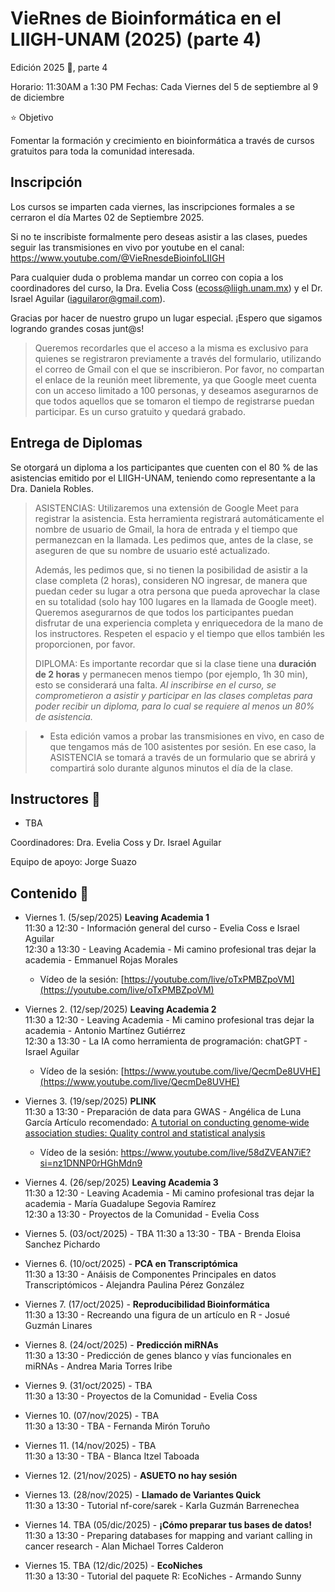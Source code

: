 # VieRnes de Bioinformática en el LIIGH-UNAM (2025) (parte 4)
Edición 2025 💜, parte 4

Horario: 11:30AM a 1:30 PM
Fechas: Cada Viernes del 5 de septiembre al 9 de diciembre

⭐ Objetivo

Fomentar la formación y crecimiento en bioinformática a través de cursos gratuitos para toda la comunidad interesada.

## Inscripción

Los cursos se imparten cada viernes, las inscripciones formales a se cerraron el día Martes 02 de Septiembre 2025.

Si no te inscribiste formalmente pero deseas asistir a las clases, puedes seguir las transmisiones en vivo por youtube en el canal: https://www.youtube.com/@VieRnesdeBioinfoLIIGH

Para cualquier duda o problema mandar un correo con copia a los coordinadores del curso, la Dra. Evelia Coss (ecoss@liigh.unam.mx) y el Dr. Israel Aguilar (iaguilaror@gmail.com).

Gracias por hacer de nuestro grupo un lugar especial. ¡Espero que sigamos logrando grandes cosas junt@s!

> Queremos recordarles que el acceso a la misma es exclusivo para quienes se registraron previamente a través del formulario, utilizando el correo de Gmail con el que se inscribieron. Por favor, no compartan el enlace de la reunión meet libremente, ya que Google meet cuenta con un acceso limitado a 100 personas, y deseamos asegurarnos de que todos aquellos que se tomaron el tiempo de registrarse puedan participar. Es un curso gratuito y quedará grabado.

## Entrega de Diplomas

Se otorgará un diploma a los participantes que cuenten con el 80 % de las asistencias emitido por el LIIGH-UNAM, teniendo como representante a la Dra. Daniela Robles.

> ASISTENCIAS: Utilizaremos una extensión de Google Meet para registrar la asistencia. Esta herramienta registrará automáticamente el nombre de usuario de Gmail, la hora de entrada y el tiempo que permanezcan en la llamada. Les pedimos que, antes de la clase, se aseguren de que su nombre de usuario esté actualizado.
> 
> Además, les pedimos que, si no tienen la posibilidad de asistir a la clase completa (2 horas), consideren NO ingresar, de manera que puedan ceder su lugar a otra persona que pueda aprovechar la clase en su totalidad (solo hay 100 lugares en la llamada de Google meet). Queremos asegurarnos de que todos los participantes puedan disfrutar de una experiencia completa y enriquecedora de la mano de los instructores. Respeten el espacio y el tiempo que ellos también les proporcionen, por favor.
> 
> DIPLOMA: Es importante recordar que si la clase tiene una **duración de 2 horas** y permanecen menos tiempo (por ejemplo, 1h 30 min), esto se considerará una falta. *Al inscribirse en el curso, se comprometieron a asistir y participar en las clases completas para poder recibir un diploma, para lo cual se requiere al menos un 80% de asistencia.*

> * Esta edición vamos a probar las transmisiones en vivo, en caso de que tengamos más de 100 asistentes por sesión. En ese caso, la ASISTENCIA se tomará a través de un formulario que se abrirá y compartirá solo durante algunos minutos el día de la clase.

## Instructores 👾

- TBA

Coordinadores: Dra. Evelia Coss y Dr. Israel Aguilar

Equipo de apoyo:  Jorge Suazo

## Contenido 📌

- Viernes 1. (5/sep/2025) **Leaving Academia 1**  
  11:30 a 12:30 - Información general del curso - Evelia Coss e Israel Aguilar  
  12:30 a 13:30 - Leaving Academia - Mi camino profesional tras dejar la academia - Emmanuel Rojas Morales

   * Vídeo de la sesión: [https://youtube.com/live/oTxPMBZpoVM](https://youtube.com/live/oTxPMBZpoVM)  
  
- Viernes 2. (12/sep/2025) **Leaving Academia 2**  
  11:30 a 12:30 - Leaving Academia - Mi camino profesional tras dejar la academia - Antonio Martínez Gutiérrez  
  12:30 a 13:30 - La IA como herramienta de programación: chatGPT - Israel Aguilar
  
   * Vídeo de la sesión: [https://www.youtube.com/live/QecmDe8UVHE](https://www.youtube.com/live/QecmDe8UVHE)

- Viernes 3. (19/sep/2025) **PLINK**  
  11:30 a 13:30 - Preparación de data para GWAS - Angélica de Luna García
  Artículo recomendado: [A tutorial on conducting genome‐wide association studies: Quality control and statistical analysis](https://pmc.ncbi.nlm.nih.gov/articles/PMC6001694/)

   * Vídeo de la sesión: https://www.youtube.com/live/58dZVEAN7iE?si=nz1DNNP0rHGhMdn9 
    
- Viernes 4. (26/sep/2025) **Leaving Academia 3**  
  11:30 a 12:30 - Leaving Academia - Mi camino profesional tras dejar la academia - María Guadalupe Segovia Ramírez  
  12:30 a 13:30 - Proyectos de la Comunidad - Evelia Coss  
- Viernes 5. (03/oct/2025) - TBA
  11:30 a 13:30 - TBA - Brenda Eloisa Sanchez Pichardo  
- Viernes 6. (10/oct/2025) - **PCA en Transcriptómica**  
  11:30 a 13:30 - Anáisis de Componentes Principales en datos Transcriptómicos - Alejandra Paulina Pérez González  
- Viernes 7. (17/oct/2025) - **Reproducibilidad Bioinformática**  
  11:30 a 13:30 - Recreando una figura de un artículo en R - Josué Guzmán Linares  
- Viernes 8. (24/oct/2025) - **Predicción miRNAs**  
  11:30 a 13:30 - Predicción de genes blanco y vías funcionales en miRNAs - Andrea Maria Torres Iribe
- Viernes 9. (31/oct/2025) -  TBA  
  11:30 a 13:30 - Proyectos de la Comunidad - Evelia Coss  
- Viernes 10. (07/nov/2025) - TBA  
  11:30 a 13:30 - TBA - Fernanda Mirón Toruño  
- Viernes 11. (14/nov/2025) - TBA  
  11:30 a 13:30 - TBA - Blanca Itzel Taboada  
- Viernes 12. (21/nov/2025) - **ASUETO no hay sesión**  
- Viernes 13. (28/nov/2025) - **Llamado de Variantes Quick**  
  11:30 a 13:30 - Tutorial nf-core/sarek - Karla Guzmán Barrenechea   
- Viernes 14. TBA (05/dic/2025) -  **¡Cómo preparar tus bases de datos!**    
  11:30 a 13:30 - Preparing databases for mapping and variant calling in cancer research - Alan Michael Torres Calderon   
- Viernes 15. TBA (12/dic/2025) - **EcoNiches**  
  11:30 a 13:30 - Tutorial del paquete R: EcoNiches - Armando Sunny  
